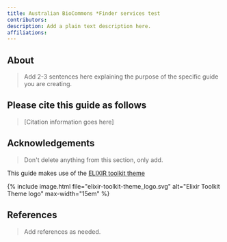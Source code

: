 ```yaml
---
title: Australian BioCommons *Finder services test
contributors: 
description: Add a plain text description here.
affiliations: 
---
```



## About 

> Add 2-3 sentences here explaining the purpose of the specific guide you are creating.


## Please cite this guide as follows

> [Citation information goes here]


## Acknowledgements

> Don't delete anything from this section, only add.

This guide makes use of the [ELIXIR toolkit theme](https://github.com/ELIXIR-Belgium/elixir-toolkit-theme)

{% include image.html file="elixir-toolkit-theme_logo.svg" alt="Elixir Toolkit Theme logo" max-width="15em" %}

## References

> Add references as needed.
 
